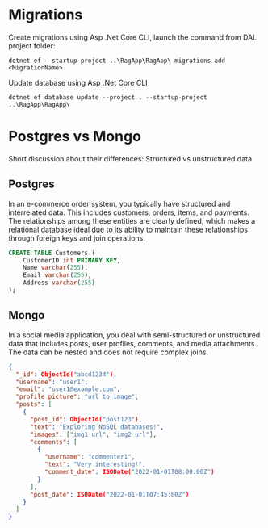 # Migrations

Create migrations using Asp .Net Core CLI, launch the command from DAL project folder:

``` dotnet ef --startup-project ..\RagApp\RagApp\ migrations add <MigrationName> ```

Update database using Asp .Net Core CLI

``` dotnet ef database update --project . --startup-project ..\RagApp\RagApp\ ```

# Postgres vs Mongo

Short discussion about their differences: Structured vs unstructured data

## Postgres

In an e-commerce order system, you typically have structured and interrelated data. This includes customers, orders, items, and payments. The relationships among these entities are clearly defined, which makes a relational database ideal due to its ability to maintain these relationships through foreign keys and join operations.

```sql
CREATE TABLE Customers (
    CustomerID int PRIMARY KEY,
    Name varchar(255),
    Email varchar(255),
    Address varchar(255)
);
```

## Mongo

In a social media application, you deal with semi-structured or unstructured data that includes posts, user profiles, comments, and media attachments. The data can be nested and does not require complex joins.

```json
{
  "_id": ObjectId("abcd1234"),
  "username": "user1",
  "email": "user1@example.com",
  "profile_picture": "url_to_image",
  "posts": [
    {
      "post_id": ObjectId("post123"),
      "text": "Exploring NoSQL databases!",
      "images": ["img1_url", "img2_url"],
      "comments": [
        {
          "username": "commenter1",
          "text": "Very interesting!",
          "comment_date": ISODate("2022-01-01T08:00:00Z")
        }
      ],
      "post_date": ISODate("2022-01-01T07:45:00Z")
    }
  ]
}
```
